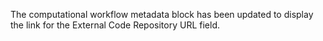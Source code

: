 The computational workflow metadata block has been updated to display the link for the External Code Repository URL field.
